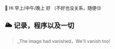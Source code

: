  👋 Hi 早上/中午/晚上 好
 （不好也没关系，随便😒
## 🌥 记录，**程序**以及**一切**
>  _The image had vanished，We'll vanish too!


